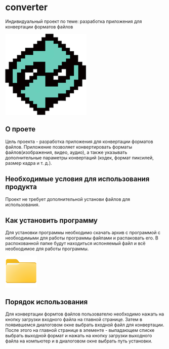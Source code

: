 # converter
Индивидуальный проект по теме: разработка приложения для конвертации форматов файлов

![Логотип](https://github.com/BikunovMM/respsitiories_stuff/blob/main/app_icon.png "Логотип Проекта")

## О проете
Цель проекта - разработка приложения для конвертации форматов файлов. 
Приложение позволяет конвертировать форматы файлов(изображения, видео, аудио), а также указывать дополнительные параметры конвертаций (кодек, формат пиксилей, размер кадра и т. д.).

## Необходимые условия для использования продукта
Проект не требует дополнительной установи файлов для использования.

## Как установить программу
Для установки программы необходимо скачать архив с программой с необходимыми для работы программы файлами и распаковать его. В распокованной папке будут находиться испоняемый файл и всё необходимое для работы программы.

![Изображение](https://github.com/BikunovMM/respsitiories_stuff/blob/main/folder_icon_img.png "Архив.пнг")

## Порядок использования
Для конвертации формтов файлов пользователю необходимо нажать на кнопку загрузки входного файла на главной странице. Затем в появившемся диалоговом окне выбрать входной файл для конвертации. После этого на главной странице в элементе - выпадающем списке выбрать выходной формат и нажать на кнопку загрузки выходного файла на компьютер и в диалоговом окне выбрать путь установки.
